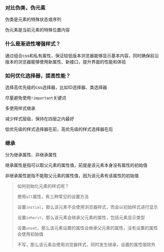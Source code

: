 ### 对比伪类，伪元素

伪类是元素的特殊状态或序列

伪元素是当前元素的特殊位置内容

### 什么是渐进性增强样式？

通过组合css和私有属性，保证较低版本浏览器能够显示基本内容，同时确保前沿版本的浏览器能够使用新属性、新接口，提升界面的性能和体验

### 如何优化选择器，提高性能？

选择高优先级的css选择器，比如ID选择器、类选择器

尽量避免使用`!important`关键词

多使用样式继承

减少样式层级，保持在四层之内最好

低优先级的样式选择器在前，高优先级的样式选择器在后

### 继承

分为继承属性、非继承属性

继承属性是指可以取父元素的属性值，前提是该元素本身没有属性的初始值

非继承属性是指不能取父元素的属性值，因为该元素有该属性的初始值

> 如何初始化元素的样式呢？
> 
> 使用`all`属性，有三种常见的设置方法
> 
> 设置`initial`，那么该元素不会使用浏览器样式，而会以初始样式进行显示
> 
> 设置`inherit`，那么该元素会继承父元素的属性，包括元素显示类型
> 
> 设置`unset`，那么该元素设置的属性会继承父元素的属性，没有设置的属性会使用初始值
> 
> 不写，那么该元素会使用浏览器样式，同时发生继承，设置的属性值除外
